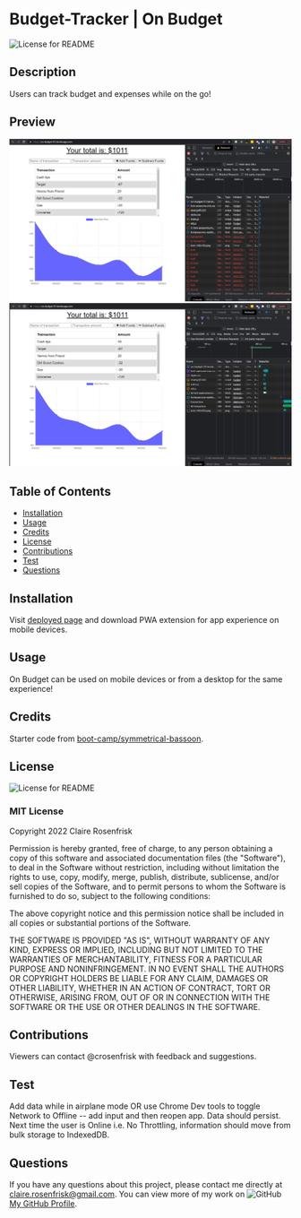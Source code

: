 
  
  # Budget-Tracker | On Budget
  ![License for README](https://img.shields.io/badge/license-MIT-green/)


  ## Description
  Users can track budget and expenses while on the go!


  ## Preview
  ![Budget Tracker OFFLINE](./assets/budget-app-offline.png)
  ![Budget Tracker ONLINE ](./assets/budget-app-online.png)


  ## Table of Contents
  * [Installation](#Installation)
  * [Usage](#Usage)
  * [Credits](#Credits)
  * [License](#License)
  * [Contributions](#Contributions)
  * [Test](#Test)
  * [Questions](#Questions)
  

  ## Installation
  Visit [deployed page](https://on-budget-01.herokuapp.com/) and download PWA extension for app experience on mobile devices.


  ## Usage
  On Budget can be used on mobile devices or from a desktop for the same experience! 

  ## Credits
  Starter code from [boot-camp/symmetrical-bassoon](https://github.com/coding-boot-camp/symmetrical-bassoon).


  ## License
  ![License for README](https://img.shields.io/badge/license-MIT-green/)
  
  ### MIT License

  Copyright 2022 Claire Rosenfrisk

  Permission is hereby granted, free of charge, to any person obtaining a copy of this software and associated documentation files (the "Software"), to deal in the Software without restriction, including without limitation the rights to use, copy, modify, merge, publish, distribute, sublicense, and/or sell copies of the Software, and to permit persons to whom the Software is furnished to do so, subject to the following conditions:
      
  The above copyright notice and this permission notice shall be included in all copies or substantial portions of the Software.
      
  THE SOFTWARE IS PROVIDED "AS IS", WITHOUT WARRANTY OF ANY KIND, EXPRESS OR IMPLIED, INCLUDING BUT NOT LIMITED TO THE WARRANTIES OF MERCHANTABILITY, FITNESS FOR A PARTICULAR PURPOSE AND NONINFRINGEMENT. IN NO EVENT SHALL THE AUTHORS OR COPYRIGHT HOLDERS BE LIABLE FOR ANY CLAIM, DAMAGES OR OTHER LIABILITY, WHETHER IN AN ACTION OF CONTRACT, TORT OR OTHERWISE, ARISING FROM, OUT OF OR IN CONNECTION WITH THE SOFTWARE OR THE USE OR OTHER DEALINGS IN THE SOFTWARE.
  

  ## Contributions
  Viewers can contact @crosenfrisk with feedback and suggestions.


  ## Test
  Add data while in airplane mode OR use Chrome Dev tools to toggle Network to Offline -- add input and then reopen app. Data should persist. Next time the user is Online i.e. No Throttling, information should move from bulk storage to IndexedDB.

  
  ## Questions
  If you have any questions about this project, please contact me directly at claire.rosenfrisk@gmail.com. You can view more of my work on 
  ![GitHub](/Develop/assets/images/github-brands.svg) [My GitHub Profile](https://github.com/crosenfrisk).

